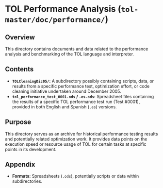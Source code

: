 # TOL Performance Analysis (`tol-master/doc/performance/`)

## Overview

This directory contains documents and data related to the performance analysis and benchmarking of the TOL language and interpreter.

## Contents

- **`TOLCleaningDic05/`:** A subdirectory possibly containing scripts, data, or results from a specific performance test, optimization effort, or code cleaning initiative undertaken around December 2005.
- **`tol_performance_test_0001.ods` / `.es.ods`:** Spreadsheet files containing the results of a specific TOL performance test run (Test #0001), provided in both English and Spanish (`.es`) versions.

## Purpose

This directory serves as an archive for historical performance testing results and potentially related optimization work. It provides data points on the execution speed or resource usage of TOL for certain tasks at specific points in its development.

## Appendix

- **Formats:** Spreadsheets (`.ods`), potentially scripts or data within subdirectories. 